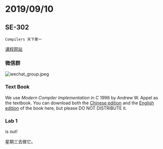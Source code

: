 # 2019/09/10

## SE-302

`Compilers 天下第一`

[课程网站](https://ipads.se.sjtu.edu.cn/courses/compilers/)

### 微信群

![wechat_group.jpeg](/Users/yue/Desktop/wechat_group.jpeg)

### Text Book

We use *Modern Compiler Implementation in C* 1998 by Andrew W. Appel as the textbook. You can download both the [Chinese edition](https://ipads.se.sjtu.edu.cn/courses/compilers/textbook/TigerBook-Chinese.pdf) and the [English edition](https://ipads.se.sjtu.edu.cn/courses/compilers/textbook/TigerBook-English.pdf) of the book here, but please DO NOT DISTRIBUTE it.

### Lab 1

is out! 

星期三去做它。
